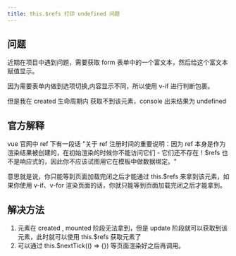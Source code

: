 ```yaml
---
title: this.$refs 打印 undefined 问题
---
```


## 问题

近期在项目中遇到问题，需要获取 form 表单中的一个富文本，然后给这个富文本赋值显示。

因为需要表单内做到选项切换,内容显示不同，所以使用 v-if 进行判断包裹。

但是我在 created 生命周期内 获取不到该元素，console 出来结果为 undefined 

## 官方解释

vue 官网中 ref 下有一段话  "关于 ref 注册时间的重要说明：因为 ref 本身是作为渲染结果被创建的，在初始渲染的时候你不能访问它们 - 它们还不存在！$refs 也不是响应式的，因此你不应该试图用它在模板中做数据绑定。"

意思就是说，你只能等到页面加载完闭之后才能通过 this.$refs 来拿到该元素，如果你使用 v-if、v-for 渲染页面的话，你就只能等到页面加载完闭之后才能拿到。

## 解决方法

1. 元素在 created , mounted 阶段无法拿到，但是 update 阶段就可以获取到该元素，此时就可以使用 this.$refs 获取元素了
2. 可以通过 this.$nextTick(() => {}) 等页面渲染好之后再调用。